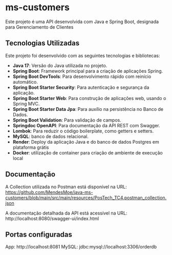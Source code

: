 #  ms-customers 

Este projeto é uma API desenvolvida com Java e Spring Boot, designada para Gerenciamento de Clientes

## Tecnologias Utilizadas

Este projeto foi desenvolvido com as seguintes tecnologias e bibliotecas:

- **Java 17**: Versão do Java utilizada no projeto.
- **Spring Boot**: Framework principal para a criação de aplicações Spring.
- **Spring Boot DevTools**: Para desenvolvimento rápido com reinício automático.
- **Spring Boot Starter Security**: Para autenticação e segurança da aplicação.
- **Spring Boot Starter Web**: Para construção de aplicações web, usando o Spring MVC.
- **Spring Boot Starter Data Jpa**: Para auxílio na persistência no Banco de Dados.
- **Spring Boot Validation**: Para validação de campos.
- **Springdoc OpenAPI**: Para documentação da API REST com Swagger.
- **Lombok**: Para reduzir o código boilerplate, como getters e setters.
- **MySQL**: banco de dados relacional.
- **Render**: Deploy da aplicação Java e do banco de dados Postgres em plataforma grátis
- **Docker**: utilização de container para criação de ambiente de execução local

## Documentação
A Collection utilizada no Postman está disponível na URL:
https://github.com/MendesMoe/java-ms-customers/blob/main/src/main/resources/PosTech_TC4.postman_collection.json

A documentação detalhada da API está acessível na URL:
http://localhost:8080/swagger-ui/index.html

## Portas configuradas

App: http://localhost:8081
MySQL: jdbc:mysql://localhost:3306/orderdb